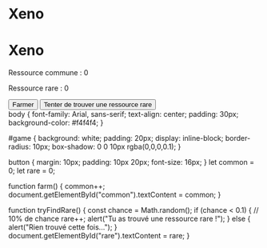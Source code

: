 # Xeno
<!DOCTYPE html>
<html lang="fr">
<head>
  <meta charset="UTF-8" />
  <meta name="viewport" content="width=device-width, initial-scale=1.0"/>
  <title>Xeno</title>
  <link rel="stylesheet" href="style.css" />
</head>
<body>
  <h1>Xeno</h1>
  <div id="game">
    <p>Ressource commune : <span id="common">0</span></p>
    <p>Ressource rare : <span id="rare">0</span></p>
    <button onclick="farm()">Farmer</button>
    <button onclick="tryFindRare()">Tenter de trouver une ressource rare</button>
  </div>
  <script src="script.js"></script>
</body>
</html>
body {
  font-family: Arial, sans-serif;
  text-align: center;
  padding: 30px;
  background-color: #f4f4f4;
}

#game {
  background: white;
  padding: 20px;
  display: inline-block;
  border-radius: 10px;
  box-shadow: 0 0 10px rgba(0,0,0,0.1);
}

button {
  margin: 10px;
  padding: 10px 20px;
  font-size: 16px;
}
let common = 0;
let rare = 0;

function farm() {
  common++;
  document.getElementById("common").textContent = common;
}

function tryFindRare() {
  const chance = Math.random();
  if (chance < 0.1) { // 10% de chance
    rare++;
    alert("Tu as trouvé une ressource rare !");
  } else {
    alert("Rien trouvé cette fois...");
  }
  document.getElementById("rare").textContent = rare;
}
